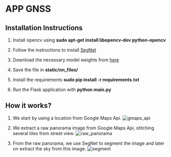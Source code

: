 # APP GNSS

## Installation Instructions

1. Install opencv using **sudo apt-get install libopencv-dev python-opencv**

2. Follow the instructions to install [SegNet](https://github.com/alexgkendall/caffe-segnet)

3. Download the necessary model weights from [here](http://mi.eng.cam.ac.uk/%7Eagk34/resources/SegNet/segnet_weights_driving_webdemo.caffemodel)

4. Save the file in **static/nn_files/**

5. Install the requirements **sudo pip install -r requirements.txt**

6. Run the Flask application with **python main.py**


## How it works?

1. We start by using a location from Google Maps Api.
![gmaps_api](https://raw.githubusercontent.com/sandiego206/app_gnss/master/static/images/readme_images/gmaps_api.jpg)

2. We extract a raw panorama image from Google Maps Api, stitching several tiles from street view.
![raw_panorama](https://raw.githubusercontent.com/sandiego206/app_gnss/master/static/images/readme_images/pano.jpg)

3. From the raw panorama, we use SegNet to segment the image and later on extract the sky from this image.
![segment](https://raw.githubusercontent.com/sandiego206/app_gnss/master/static/images/readme_images/segmented.jpg)





